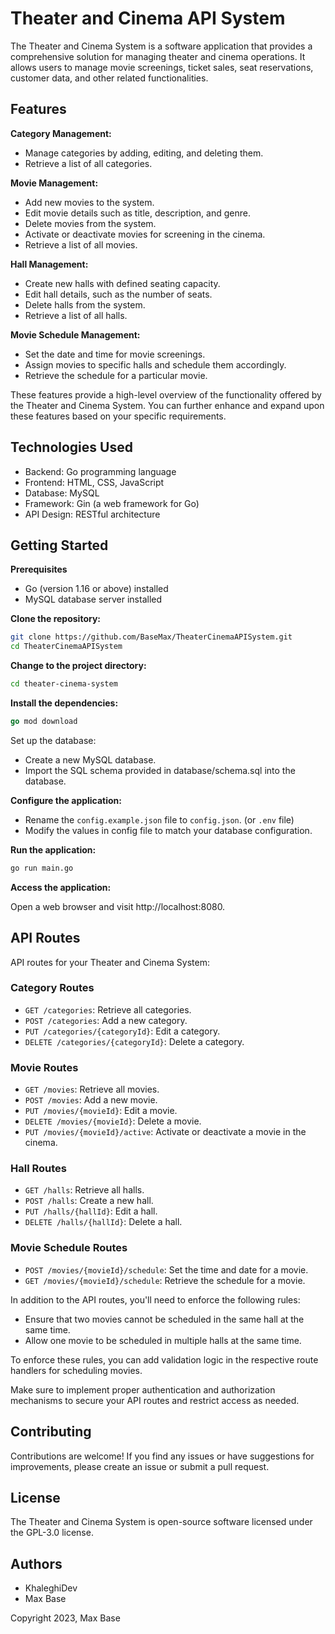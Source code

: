 # Theater and Cinema API System

The Theater and Cinema System is a software application that provides a comprehensive solution for managing theater and cinema operations. It allows users to manage movie screenings, ticket sales, seat reservations, customer data, and other related functionalities.

## Features

**Category Management:**

- Manage categories by adding, editing, and deleting them.
- Retrieve a list of all categories.

**Movie Management:**

- Add new movies to the system.
- Edit movie details such as title, description, and genre.
- Delete movies from the system.
- Activate or deactivate movies for screening in the cinema.
- Retrieve a list of all movies.

**Hall Management:**

- Create new halls with defined seating capacity.
- Edit hall details, such as the number of seats.
- Delete halls from the system.
- Retrieve a list of all halls.

**Movie Schedule Management:**

- Set the date and time for movie screenings.
- Assign movies to specific halls and schedule them accordingly.
- Retrieve the schedule for a particular movie.

These features provide a high-level overview of the functionality offered by the Theater and Cinema System. You can further enhance and expand upon these features based on your specific requirements.

## Technologies Used

- Backend: Go programming language
- Frontend: HTML, CSS, JavaScript
- Database: MySQL
- Framework: Gin (a web framework for Go)
- API Design: RESTful architecture

## Getting Started

**Prerequisites**

- Go (version 1.16 or above) installed
- MySQL database server installed

**Clone the repository:**

```bash
git clone https://github.com/BaseMax/TheaterCinemaAPISystem.git
cd TheaterCinemaAPISystem
```

**Change to the project directory:**

```bash
cd theater-cinema-system
```

**Install the dependencies:**

```go
go mod download
```

Set up the database:

- Create a new MySQL database.
- Import the SQL schema provided in database/schema.sql into the database.

**Configure the application:**

- Rename the `config.example.json` file to `config.json`. (or `.env` file)
- Modify the values in config file to match your database configuration.

**Run the application:**

```bash
go run main.go
```

**Access the application:**

Open a web browser and visit http://localhost:8080.

## API Routes

API routes for your Theater and Cinema System:

### Category Routes

- `GET /categories`: Retrieve all categories.
- `POST /categories`: Add a new category.
- `PUT /categories/{categoryId}`: Edit a category.
- `DELETE /categories/{categoryId}`: Delete a category.

### Movie Routes

- `GET /movies`: Retrieve all movies.
- `POST /movies`: Add a new movie.
- `PUT /movies/{movieId}`: Edit a movie.
- `DELETE /movies/{movieId}`: Delete a movie.
- `PUT /movies/{movieId}/active`: Activate or deactivate a movie in the cinema.

### Hall Routes

- `GET /halls`: Retrieve all halls.
- `POST /halls`: Create a new hall.
- `PUT /halls/{hallId}`: Edit a hall.
- `DELETE /halls/{hallId}`: Delete a hall.

### Movie Schedule Routes

- `POST /movies/{movieId}/schedule`: Set the time and date for a movie.
- `GET /movies/{movieId}/schedule`: Retrieve the schedule for a movie.

In addition to the API routes, you'll need to enforce the following rules:

- Ensure that two movies cannot be scheduled in the same hall at the same time.
- Allow one movie to be scheduled in multiple halls at the same time.

To enforce these rules, you can add validation logic in the respective route handlers for scheduling movies.

Make sure to implement proper authentication and authorization mechanisms to secure your API routes and restrict access as needed.

## Contributing

Contributions are welcome! If you find any issues or have suggestions for improvements, please create an issue or submit a pull request.

## License

The Theater and Cinema System is open-source software licensed under the GPL-3.0 license.

## Authors

- KhaleghiDev
- Max Base

Copyright 2023, Max Base

